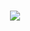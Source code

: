 <h1 align="center">
  <a href="https://git.io/typing-svg">
    <img src="https://readme-typing-svg.herokuapp.com?lines=Hi+there+%F0%9F%91%8B%2C;I'm+Walid+-+aka+%5BWalidRH%5D.+;I'm+a+Full+Stack+Web+developer." />
  </a>
</h1>

<br />
